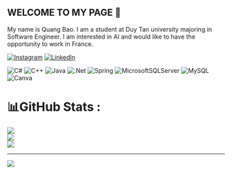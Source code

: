 ## WELCOME TO MY PAGE 👋

My name is Quang Bao.  I am a student at Duy Tan university majoring in Software Engineer.
I am interested in AI and would like to have the opportunity to work in France.

[![Instagram](https://img.shields.io/badge/Instagram-%23E4405F.svg?logo=Instagram&logoColor=white)](https://instagram.com/https://www.instagram.com/winng_uyen05/) [![LinkedIn](https://img.shields.io/badge/LinkedIn-%230077B5.svg?logo=linkedin&logoColor=white)](https://linkedin.com/in/https://www.linkedin.com/in/bao-nguyen-quang-190345352/) 

![C#](https://img.shields.io/badge/c%23-%23239120.svg?style=for-the-badge&logo=c-sharp&logoColor=white) ![C++](https://img.shields.io/badge/c++-%2300599C.svg?style=for-the-badge&logo=c%2B%2B&logoColor=white) ![Java](https://img.shields.io/badge/java-%23ED8B00.svg?style=for-the-badge&logo=java&logoColor=white) ![.Net](https://img.shields.io/badge/.NET-5C2D91?style=for-the-badge&logo=.net&logoColor=white) ![Spring](https://img.shields.io/badge/spring-%236DB33F.svg?style=for-the-badge&logo=spring&logoColor=white) ![MicrosoftSQLServer](https://img.shields.io/badge/Microsoft%20SQL%20Sever-CC2927?style=for-the-badge&logo=microsoft%20sql%20server&logoColor=white) ![MySQL](https://img.shields.io/badge/mysql-%2300f.svg?style=for-the-badge&logo=mysql&logoColor=white) ![Canva](https://img.shields.io/badge/Canva-%2300C4CC.svg?style=for-the-badge&logo=Canva&logoColor=white)
# 📊GitHub Stats :
![](https://github-readme-stats.vercel.app/api?username=Quangbao123&theme=radical&hide_border=false&include_all_commits=false&count_private=false)<br/>
![](https://github-readme-streak-stats.herokuapp.com/?user=Quangbao123&theme=radical&hide_border=false)<br/>
![](https://github-readme-stats.vercel.app/api/top-langs/?username=Quangbao123&theme=radical&hide_border=false&include_all_commits=false&count_private=false&layout=compact)

---
[![](https://visitcount.itsvg.in/api?id=Quangbao123&icon=0&color=0)](https://visitcount.itsvg.in)

